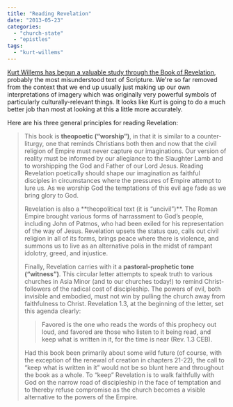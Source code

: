 ```yaml
---
title: "Reading Revelation"
date: "2013-05-23"
categories: 
  - "church-state"
  - "epistles"
tags: 
  - "kurt-willems"
---
```


[Kurt Willems has begun a valuable study through the Book of Revelation](http://www.patheos.com/blogs/thepangeablog/2013/05/07/corrective-strategies-and-themes-revelation/ "Corrective Strategies and Themes for Reading the Book of Revelation"), probably the most misunderstood text of Scripture. We're so far removed from the context that we end up usually just making up our own interpretations of imagery which was originally very powerful symbols of particularly culturally-relevant things. It looks like Kurt is going to do a much better job than most at looking at this a little more accurately.

Here are his three general principles for reading Revelation:

> This book is **theopoetic (“worship”)**, in that it is similar to a counter-liturgy, one that reminds Christians both then and now that the civil religion of Empire must never capture our imaginations. Our version of reality must be informed by our allegiance to the Slaughter Lamb and to worshipping the God and Father of our Lord Jesus. Reading Revelation poetically should shape our imagination as faithful disciples in circumstances where the pressures of Empire attempt to lure us. As we worship God the temptations of this evil age fade as we bring glory to God.
> 
> <!--more-->Revelation is also a **theopolitical text (it is “uncivil”)**. The Roman Empire brought various forms of harrassment to God’s people, including John of Patmos, who had been exiled for his representation of the way of Jesus. Revelation upsets the status quo, calls out civil religion in all of its forms, brings peace where there is violence, and summons us to live as an alternative polis in the midst of rampant idolotry, greed, and injustice.
> 
> Finally, Revelation carries with it a **pastoral-prophetic tone (“witness”)**. This circular letter attempts to speak truth to various churches in Asia Minor (and to our churches today!) to remind Christ-followers of the radical cost of discipleship. The powers of evil, both invisible and embodied, must not win by pulling the church away from faithfulness to Christ. Revelation 1.3, at the beginning of the letter, set this agenda clearly:
> 
> > Favored is the one who reads the words of this prophecy out loud, and favored are those who listen to it being read, and keep what is written in it, for the time is near (Rev. 1.3 CEB).
> 
> Had this book been primarily about some wild future (of course, with the exception of the renewal of creation in chapters 21-22), the call to “keep what is written in it” would not be so blunt here and throughout the book as a whole. To “keep” Revelation is to walk faithfully with God on the narrow road of discipleship in the face of temptation and to thereby refuse compromise as the church becomes a visible alternative to the powers of the Empire.
